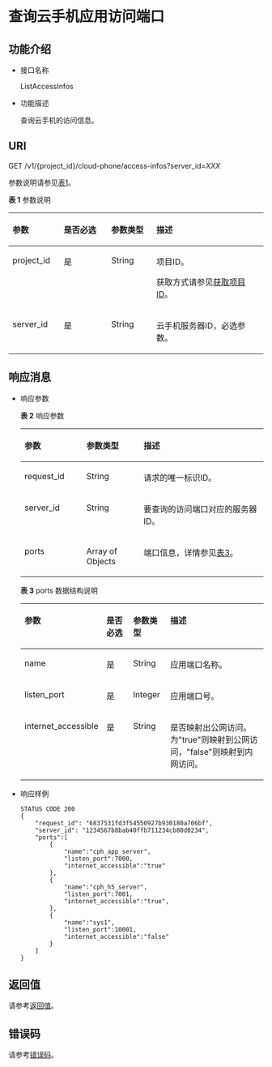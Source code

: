 # 查询云手机应用访问端口<a name="ZH-CN_TOPIC_0000001107483310"></a>

## 功能介绍<a name="section132211554010"></a>

-   接口名称

    ListAccessInfos

-   功能描述

    查询云手机的访问信息。


## URI<a name="section15334151514408"></a>

GET /v1/\{project\_id\}/cloud-phone/access-infos?server\_id=_XXX_

参数说明请参见[表1](#table18340171520408)。

**表 1**  参数说明

<a name="table18340171520408"></a>
<table><thead align="left"><tr id="row2526191519404"><th class="cellrowborder" valign="top" width="20.080000000000002%" id="mcps1.2.5.1.1"><p id="p5526215144011"><a name="p5526215144011"></a><a name="p5526215144011"></a>参数</p>
</th>
<th class="cellrowborder" valign="top" width="18.62%" id="mcps1.2.5.1.2"><p id="p1552610151405"><a name="p1552610151405"></a><a name="p1552610151405"></a>是否必选</p>
</th>
<th class="cellrowborder" valign="top" width="17.72%" id="mcps1.2.5.1.3"><p id="p3526815184016"><a name="p3526815184016"></a><a name="p3526815184016"></a>参数类型</p>
</th>
<th class="cellrowborder" valign="top" width="43.580000000000005%" id="mcps1.2.5.1.4"><p id="p852611513404"><a name="p852611513404"></a><a name="p852611513404"></a>描述</p>
</th>
</tr>
</thead>
<tbody><tr id="row2052621584018"><td class="cellrowborder" valign="top" width="20.080000000000002%" headers="mcps1.2.5.1.1 "><p id="p752661524017"><a name="p752661524017"></a><a name="p752661524017"></a>project_id</p>
</td>
<td class="cellrowborder" valign="top" width="18.62%" headers="mcps1.2.5.1.2 "><p id="p8526181564016"><a name="p8526181564016"></a><a name="p8526181564016"></a>是</p>
</td>
<td class="cellrowborder" valign="top" width="17.72%" headers="mcps1.2.5.1.3 "><p id="p7633781"><a name="p7633781"></a><a name="p7633781"></a>String</p>
</td>
<td class="cellrowborder" valign="top" width="43.580000000000005%" headers="mcps1.2.5.1.4 "><p id="p18834193641812"><a name="p18834193641812"></a><a name="p18834193641812"></a>项目ID。</p>
<p id="p1311827174114"><a name="p1311827174114"></a><a name="p1311827174114"></a>获取方式请参见<a href="获取项目ID.md">获取项目ID</a>。</p>
</td>
</tr>
<tr id="row12164121311114"><td class="cellrowborder" valign="top" width="20.080000000000002%" headers="mcps1.2.5.1.1 "><p id="p1864326162217"><a name="p1864326162217"></a><a name="p1864326162217"></a>server_id</p>
</td>
<td class="cellrowborder" valign="top" width="18.62%" headers="mcps1.2.5.1.2 "><p id="p126413269220"><a name="p126413269220"></a><a name="p126413269220"></a>是</p>
</td>
<td class="cellrowborder" valign="top" width="17.72%" headers="mcps1.2.5.1.3 "><p id="p264226112218"><a name="p264226112218"></a><a name="p264226112218"></a>String</p>
</td>
<td class="cellrowborder" valign="top" width="43.580000000000005%" headers="mcps1.2.5.1.4 "><p id="p264142618224"><a name="p264142618224"></a><a name="p264142618224"></a>云手机服务器ID，必选参数。</p>
</td>
</tr>
</tbody>
</table>

## 响应消息<a name="section635771513400"></a>

-   响应参数

    **表 2**  响应参数

    <a name="table783001217238"></a>
    <table><thead align="left"><tr id="row1682910126231"><th class="cellrowborder" valign="top" width="25.430000000000003%" id="mcps1.2.4.1.1"><p id="p1882961242318"><a name="p1882961242318"></a><a name="p1882961242318"></a>参数</p>
    </th>
    <th class="cellrowborder" valign="top" width="23.54%" id="mcps1.2.4.1.2"><p id="p17829131215230"><a name="p17829131215230"></a><a name="p17829131215230"></a>参数类型</p>
    </th>
    <th class="cellrowborder" valign="top" width="51.03%" id="mcps1.2.4.1.3"><p id="p1082919124230"><a name="p1082919124230"></a><a name="p1082919124230"></a>描述</p>
    </th>
    </tr>
    </thead>
    <tbody><tr id="row9829412122310"><td class="cellrowborder" valign="top" width="25.430000000000003%" headers="mcps1.2.4.1.1 "><p id="p68291212172318"><a name="p68291212172318"></a><a name="p68291212172318"></a><span>request_id</span></p>
    </td>
    <td class="cellrowborder" valign="top" width="23.54%" headers="mcps1.2.4.1.2 "><p id="p14829151217236"><a name="p14829151217236"></a><a name="p14829151217236"></a>String</p>
    </td>
    <td class="cellrowborder" valign="top" width="51.03%" headers="mcps1.2.4.1.3 "><p id="p17829312182317"><a name="p17829312182317"></a><a name="p17829312182317"></a><span>请求的唯一标识ID</span>。</p>
    </td>
    </tr>
    <tr id="row138291812162316"><td class="cellrowborder" valign="top" width="25.430000000000003%" headers="mcps1.2.4.1.1 "><p id="p1982951215238"><a name="p1982951215238"></a><a name="p1982951215238"></a>server_id</p>
    </td>
    <td class="cellrowborder" valign="top" width="23.54%" headers="mcps1.2.4.1.2 "><p id="p1829201212233"><a name="p1829201212233"></a><a name="p1829201212233"></a>String</p>
    </td>
    <td class="cellrowborder" valign="top" width="51.03%" headers="mcps1.2.4.1.3 "><p id="p7829512172312"><a name="p7829512172312"></a><a name="p7829512172312"></a>要查询的访问端口对应的服务器ID。</p>
    </td>
    </tr>
    <tr id="row1983012124232"><td class="cellrowborder" valign="top" width="25.430000000000003%" headers="mcps1.2.4.1.1 "><p id="p19830151211232"><a name="p19830151211232"></a><a name="p19830151211232"></a>ports</p>
    </td>
    <td class="cellrowborder" valign="top" width="23.54%" headers="mcps1.2.4.1.2 "><p id="p8830181272319"><a name="p8830181272319"></a><a name="p8830181272319"></a>Array of Objects</p>
    </td>
    <td class="cellrowborder" valign="top" width="51.03%" headers="mcps1.2.4.1.3 "><p id="p483021211239"><a name="p483021211239"></a><a name="p483021211239"></a>端口信息，详情参见<a href="#table13830912122314">表3</a>。</p>
    </td>
    </tr>
    </tbody>
    </table>

    **表 3**  ports 数据结构说明

    <a name="table13830912122314"></a>
    <table><thead align="left"><tr id="row16830412202313"><th class="cellrowborder" valign="top" width="22.79%" id="mcps1.2.5.1.1"><p id="p12830712132314"><a name="p12830712132314"></a><a name="p12830712132314"></a>参数</p>
    </th>
    <th class="cellrowborder" valign="top" width="13.209999999999999%" id="mcps1.2.5.1.2"><p id="p168301412172316"><a name="p168301412172316"></a><a name="p168301412172316"></a>是否必选</p>
    </th>
    <th class="cellrowborder" valign="top" width="15.76%" id="mcps1.2.5.1.3"><p id="p10830171214237"><a name="p10830171214237"></a><a name="p10830171214237"></a>参数类型</p>
    </th>
    <th class="cellrowborder" valign="top" width="48.24%" id="mcps1.2.5.1.4"><p id="p10830101210235"><a name="p10830101210235"></a><a name="p10830101210235"></a>描述</p>
    </th>
    </tr>
    </thead>
    <tbody><tr id="row1983071219233"><td class="cellrowborder" valign="top" width="22.79%" headers="mcps1.2.5.1.1 "><p id="p1383071211232"><a name="p1383071211232"></a><a name="p1383071211232"></a>name</p>
    </td>
    <td class="cellrowborder" valign="top" width="13.209999999999999%" headers="mcps1.2.5.1.2 "><p id="p178304128233"><a name="p178304128233"></a><a name="p178304128233"></a>是</p>
    </td>
    <td class="cellrowborder" valign="top" width="15.76%" headers="mcps1.2.5.1.3 "><p id="p2830111215239"><a name="p2830111215239"></a><a name="p2830111215239"></a>String</p>
    </td>
    <td class="cellrowborder" valign="top" width="48.24%" headers="mcps1.2.5.1.4 "><p id="p1183021292310"><a name="p1183021292310"></a><a name="p1183021292310"></a>应用端口名称。</p>
    </td>
    </tr>
    <tr id="row38301126232"><td class="cellrowborder" valign="top" width="22.79%" headers="mcps1.2.5.1.1 "><p id="p20830101292316"><a name="p20830101292316"></a><a name="p20830101292316"></a>listen_port</p>
    </td>
    <td class="cellrowborder" valign="top" width="13.209999999999999%" headers="mcps1.2.5.1.2 "><p id="p1683071218231"><a name="p1683071218231"></a><a name="p1683071218231"></a>是</p>
    </td>
    <td class="cellrowborder" valign="top" width="15.76%" headers="mcps1.2.5.1.3 "><p id="p19830141216230"><a name="p19830141216230"></a><a name="p19830141216230"></a>Integer</p>
    </td>
    <td class="cellrowborder" valign="top" width="48.24%" headers="mcps1.2.5.1.4 "><p id="p1830712112318"><a name="p1830712112318"></a><a name="p1830712112318"></a>应用端口号。</p>
    </td>
    </tr>
    <tr id="row178301129237"><td class="cellrowborder" valign="top" width="22.79%" headers="mcps1.2.5.1.1 "><p id="p5830161218238"><a name="p5830161218238"></a><a name="p5830161218238"></a>internet_accessible</p>
    </td>
    <td class="cellrowborder" valign="top" width="13.209999999999999%" headers="mcps1.2.5.1.2 "><p id="p19830181216237"><a name="p19830181216237"></a><a name="p19830181216237"></a>是</p>
    </td>
    <td class="cellrowborder" valign="top" width="15.76%" headers="mcps1.2.5.1.3 "><p id="p3830161214231"><a name="p3830161214231"></a><a name="p3830161214231"></a>String</p>
    </td>
    <td class="cellrowborder" valign="top" width="48.24%" headers="mcps1.2.5.1.4 "><p id="p583061252312"><a name="p583061252312"></a><a name="p583061252312"></a>是否映射出公网访问。为"true"则映射到公网访问，"false"则映射到内网访问。</p>
    </td>
    </tr>
    </tbody>
    </table>

-   响应样例

    ```
    STATUS CODE 200
    {
        "request_id": "6837531fd3f54550927b930180a706bf",
        "server_id": "1234567b8bab40ffb711234cb80d0234",
        "ports":[
            {
                "name":"cph_app_server",
                "listen_port":7000,
                "internet_accessible":"true"
            },
            {
                "name":"cph_h5_server",
                "listen_port":7001,
                "internet_accessible":"true",
            },
            {
                "name":"sys1",
                "listen_port":10001,
                "internet_accessible":"false"
            }
        ]
    }
    ```


## 返回值<a name="section12610122117419"></a>

请参考[返回值](返回值.md)。

## 错误码<a name="section15703152717507"></a>

请参考[错误码](错误码.md)。

